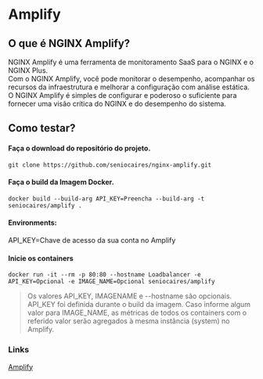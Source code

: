 # Amplify

## O que é NGINX Amplify?

NGINX Amplify é uma ferramenta de monitoramento SaaS para o NGINX e o NGINX Plus.  
Com o NGINX Amplify, você pode monitorar o desempenho, acompanhar os recursos da infraestrutura e melhorar a configuração com análise estática.  
O NGINX Amplify é simples de configurar e poderoso o suficiente para fornecer uma visão crítica do NGINX e do desempenho do sistema.

## Como testar?

#### Faça o download do repositório do projeto.

```
git clone https://github.com/seniocaires/nginx-amplify.git
```

#### Faça o build da Imagem Docker.  

```
docker build --build-arg API_KEY=Preencha --build-arg -t seniocaires/amplify .
```

#### Environments:

API_KEY=Chave de acesso da sua conta no Amplify  

#### Inicie os containers

```
docker run -it --rm -p 80:80 --hostname Loadbalancer -e API_KEY=Opcional -e IMAGE_NAME=Opcional seniocaires/amplify
```

> Os valores API_KEY, IMAGENAME e --hostname são opcionais. API_KEY foi definida durante o build da imagem. Caso informe algum valor para IMAGE_NAME, as métricas de todos os containers com o referido valor serão agregados à mesma instância (system) no Amplify. 
 
 ### Links
 
 [Amplify](https://amplify.nginx.com)
